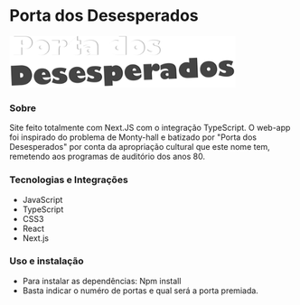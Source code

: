 # Porta dos Desesperados

<img src="assets/logo.png" alt="Logo" width="400px">

### Sobre
Site feito totalmente com Next.JS com o integração TypeScript. O web-app foi inspirado do problema de Monty-hall e batizado por "Porta dos Desesperados" por conta da apropriação cultural que 
este nome tem, remetendo aos programas de auditório dos anos 80.

### Tecnologias e Integrações
- JavaScript
- TypeScript
- CSS3
- React
- Next.js 

### Uso e instalação
- Para instalar as dependências: Npm install
- Basta indicar o numéro de portas e qual será a porta premiada.

